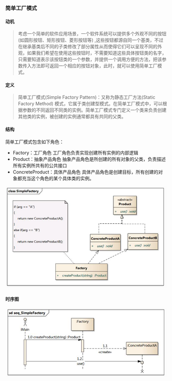 ### 简单工厂模式

#### 动机

> 考虑一个简单的软件应用场景，一个软件系统可以提供多个外观不同的按钮(如圆形按钮、矩形按钮、菱形按钮等)
> ,这些按钮都源自同一个基类，不过在继承基类后不同的子类修改了部分属性从而使得它们可以呈现不同的外观，如果我们希望在使用这些按钮时，不需要知道这些具体按钮类的名字，只需要知道表示该按钮类的一个参数，并提供一个调用方便的方法，把该参数传入方法即可返回一个相应的按钮对象，此时，就可以使用简单工厂模式。

#### 定义

> 简单工厂模式(Simple Factory Pattern)：又称为静态工厂方法(Static Factory Method)
> 模式，它属于类创建型模式。在简单工厂模式中，可以根据参数的不同返回不同类的实例。简单工厂模式专门定义一个类来负责创建其他类的实例，被创建的实例通常都具有共同的父类。

#### 结构

简单工厂模式包含如下角色：

- Factory：工厂角色
  工厂角色负责实现创建所有实例的内部逻辑
- Product：抽象产品角色
  抽象产品角色是所创建的所有对象的父类，负责描述所有实例所共有的公共接口
- ConcreteProduct：具体产品角色
  具体产品角色是创建目标，所有创建的对象都充当这个角色的某个具体类的实例。

![结构](img/img.png)

#### 时序图

![时序图](img/img_1.png)